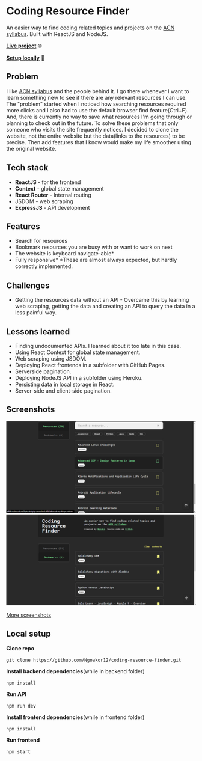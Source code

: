 # Coding Resource Finder
An easier way to find coding related topics and projects on the [ACN syllabus](http://syllabus.africacode.net/). Built with ReactJS and NodeJS.

[**Live project**](https://coding-resource-finder.netlify.app/) 🌐

[**Setup locally**](#local-setup) 🔧

## Problem
I like [ACN syllabus](http://syllabus.africacode.net/) and the people behind it. I go there whenever I want to learn something new to see if there are any relevant resources I can use.
The "problem" started when I noticed how searching resources required more clicks and I also had to use the default browser find feature(Ctrl+F). And, there is currently no way to save what resources I'm going through or planning to check out in the future.
To solve these problems that only someone who visits the site frequently notices. I decided to clone the website, not the entire website but the data(links to the resources) to be precise. Then add features that I know would make my life smoother using the original website.

## Tech stack
- **ReactJS** - for the frontend
- **Context** - global state management
- **React Router** - Internal routing
- JSDOM - web scraping
- **ExpressJS** - API development

## Features
- Search for resources
- Bookmark resources you are busy with or want to work on next
- The website is keyboard navigate-able*
- Fully responsive*
*These are almost always expected, but hardly correctly implemented.

## Challenges
- Getting the resources data without an API - Overcame this by learning web scraping, getting the data and creating an API to query the data in a less painful way. 

## Lessons learned
- Finding undocumented APIs. I learned about it too late in this case.
- Using React Context for global state management.
- Web scraping using JSDOM.
- Deploying React frontends in a subfolder with GitHub Pages.
- Serverside pagination.
- Deploying NodeJS API in a subfolder using Heroku.
- Persisting data in local storage in React.
- Server-side and client-side pagination.

## Screenshots

![www ngoako com_coding-resource-finder_(myDevice highres desktop)](./docs/screenshots/Screenshot%20(141).png)
![www ngoako com_coding-resource-finder_(myDevice highres desktop) (1)](./docs/screenshots/Screenshot%20(156).png)

[More screenshots](./docs/screenshots/)

## Local setup
**Clone repo**
```
git clone https://github.com/Ngoakor12/coding-resource-finder.git
```
**Install backend dependencies**(while in backend folder)
```
npm install
```
**Run API**
```
npm run dev
```
**Install frontend dependencies**(while in frontend folder)
```
npm install
```
**Run frontend**
```
npm start
```
